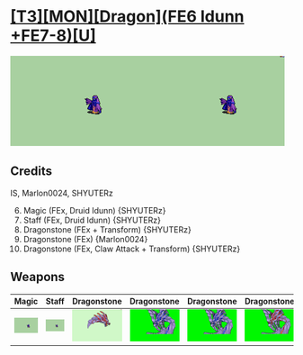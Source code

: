 # [\[T3\]\[MON\]\[Dragon\]\(FE6 Idunn +FE7-8\)\[U\]](./%5BT3%5D%5BMON%5D%5BDragon%5D(FE6%20Idunn%20+FE7-8)%5BU%5D)

<img src="./6.%20Magic%20(Druid%20Idunn)/Magic_000.png" alt="[T3][MON][Dragon](FE6 Idunn +FE7-8)[U] standing" />

## Credits

IS, Marlon0024, SHYUTERz

6. Magic (FEx, Druid Idunn) {SHYUTERz}
7. Staff (FEx, Druid Idunn) {SHYUTERz}
8. Dragonstone (FEx + Transform) {SHYUTERz}
8. Dragonstone (FEx) {Marlon0024}
8. Dragonstone (FEx, Claw Attack + Transform) {SHYUTERz}

## Weapons


|Magic |Staff |Dragonstone |Dragonstone |Dragonstone |Dragonstone |
|  :---: | :---: | :---: | :---: | :---: | :---: |
| <img alt="Magic animation" src="./6.%20Magic%20(Druid%20Idunn)/Magic.gif" /> | <img alt="Staff animation" src="./7.%20Staff%20(Druid%20Idunn)/Staff.gif" /> | <img alt="Dragonstone animation" src="./8.%20Dragonstone/Dragonstone.gif" /> | <img alt="Dragonstone animation" src="./8.%20Dragonstone%20(Claw%20+%20Transform)/Dragonstone.gif" /> | <img alt="Dragonstone animation" src="./8.%20Dragonstone%20(Transform)/Dragonstone.gif" /> | <img alt="Dragonstone animation" src="./8.%20Dragonstone%20%7BMarlon0024%7D/Dragonstone.gif" /> |
